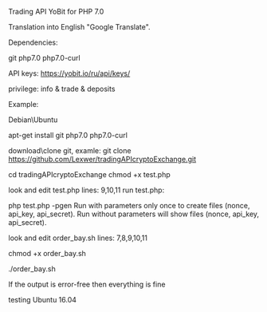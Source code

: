 Trading API YoBit for PHP 7.0

Translation into English "Google Translate".

Dependencies:

git
php7.0
php7.0-curl

API keys:
https://yobit.io/ru/api/keys/

privilege:
info & trade & deposits

Example:

Debian\Ubuntu

apt-get install git php7.0 php7.0-curl

download\clone git, examle:
git clone https://github.com/Lexwer/tradingAPIcryptoExchange.git

cd tradingAPIcryptoExchange
chmod +x test.php

look and edit test.php lines: 9,10,11
run test.php:

php test.php -pgen
Run with parameters only once to create files (nonce, api_key, api_secret). Run without parameters will show files (nonce, api_key, api_secret).

look and edit order_bay.sh lines: 7,8,9,10,11

chmod +x order_bay.sh

./order_bay.sh

If the output is error-free then everything is fine

testing Ubuntu 16.04